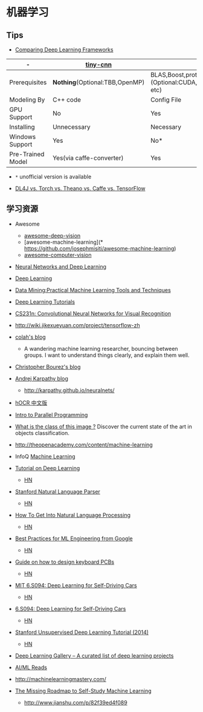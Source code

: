 # 机器学习

## Tips

* [Comparing Deep Learning Frameworks](https://www.infoq.com/presentations/comparison-deep-learning-frameworks)


|-|[tiny-cnn](https://github.com/nyanp/tiny-cnn)|[caffe](https://github.com/BVLC/caffe)|[Theano](https://github.com/Theano/Theano)|[TensorFlow](https://www.tensorflow.org/)|
|---|---|---|---|---|
|Prerequisites|__Nothing__(Optional:TBB,OpenMP)|BLAS,Boost,protobuf,glog,gflags,hdf5, (Optional:CUDA,OpenCV,lmdb,leveldb etc)|Numpy,Scipy,BLAS,(optional:nose,Sphinx,CUDA etc)|numpy,six,protobuf,(optional:CUDA,Bazel)|
|Modeling By|C++ code|Config File|Python Code|Python Code|
|GPU Support|No|Yes|Yes|Yes|
|Installing|Unnecessary|Necessary|Necessary|Necessary|
|Windows Support|Yes|No*|Yes|No*|
|Pre-Trained Model|Yes(via caffe-converter)|Yes|No*|No*|

* `*` unofficial version is available


* [DL4J vs. Torch vs. Theano vs. Caffe vs. TensorFlow](https://deeplearning4j.org/compare-dl4j-torch7-pylearn)

## 学习资源
* Awesome
  * [awesome-deep-vision](https://github.com/kjw0612/awesome-deep-vision)
  * [awesome-machine-learning](* https://github.com/josephmisiti/awesome-machine-learning)
  * [awesome-computer-vision](https://github.com/jbhuang0604/awesome-computer-vision)
* [Neural Networks and Deep Learning](http://neuralnetworksanddeeplearning.com/)
* [Deep Learning](http://www.deeplearningbook.org/)
* [Data Mining:Practical Machine Learning Tools and Techniques](http://www.cs.waikato.ac.nz/ml/weka/book.html)
* [Deep Learning Tutorials](http://deeplearning.net/tutorial/)
* [CS231n: Convolutional Neural Networks for Visual Recognition](http://vision.stanford.edu/teaching/cs231n/index.html)
* http://wiki.jikexueyuan.com/project/tensorflow-zh
* [colah's blog](http://colah.github.io/)
  * A wandering machine learning researcher, bouncing between groups. I want to understand things clearly, and explain them well.
* [Christopher Bourez's blog](http://christopher5106.github.io/)
* [Andrej Karpathy blog](http://karpathy.github.io/)
  * http://karpathy.github.io/neuralnets/
* [hOCR 中文版](https://github.com/clear-datacenter/plan/wiki/hOCR-%E4%B8%AD%E6%96%87%E7%89%88)
* [Intro to Parallel Programming](https://www.udacity.com/course/intro-to-parallel-programming--cs344)
* [What is the class of this image ?](http://rodrigob.github.io/are_we_there_yet/build/classification_datasets_results.html)
  Discover the current state of the art in objects classification.
* http://theopenacademy.com/content/machine-learning
* InfoQ [Machine Learning](https://www.infoq.com/machinelearning/)

* [Tutorial on Deep Learning](https://simons.berkeley.edu/talks/tutorial-deep-learning)
  * [HN](https://news.ycombinator.com/item?id=13505160)
* [Stanford Natural Language Parser](http://nlp.stanford.edu:8080/parser/index.jsp)
  * [HN](https://news.ycombinator.com/item?id=13449820)
* [How To Get Into Natural Language Processing](https://blog.ycombinator.com/how-to-get-into-natural-language-processing/)
  * [HN](https://news.ycombinator.com/item?id=13445255)
* [Best Practices for ML Engineering from Google](http://martin.zinkevich.org/rules_of_ml/rules_of_ml.pdf)
  * [HN](https://news.ycombinator.com/item?id=13414776)
* [Guide on how to design keyboard PCBs](https://github.com/ruiqimao/keyboard-pcb-guide)
  * [HN](https://news.ycombinator.com/item?id=13406772)
* [MIT 6.S094: Deep Learning for Self-Driving Cars](https://www.youtube.com/playlist?list=PLrAXtmErZgOeiKm4sgNOknGvNjby9efdf)
  * [HN](https://news.ycombinator.com/item?id=13411679)
* [6.S094: Deep Learning for Self-Driving Cars](http://cars.mit.edu/)
  * [HN](https://news.ycombinator.com/item?id=13365492)
* [Stanford Unsupervised Deep Learning Tutorial (2014)](http://deeplearning.stanford.edu/tutorial/)
  * [HN](https://news.ycombinator.com/item?id=13353941)
* [Deep Learning Gallery – A curated list of deep learning projects](http://deeplearninggallery.com/)
* [AI/ML Reads](http://aireads.top/)
* http://machinelearningmastery.com/

* [The Missing Roadmap to Self-Study Machine Learning](http://machinelearningmastery.com/machine-learning-roadmap-your-self-study-guide-to-machine-learning/)
  * http://www.jianshu.com/p/82f39ed4f089
